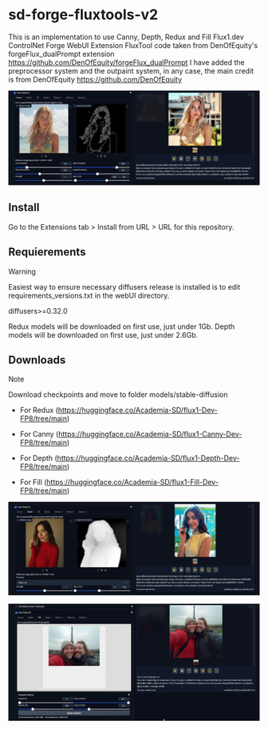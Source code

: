 # sd-forge-fluxtools-v2

This is an implementation to use Canny, Depth, Redux and Fill Flux1.dev ControlNet Forge WebUI Extension
FluxTool code taken from DenOfEquity's forgeFlux_dualPrompt extension https://github.com/DenOfEquity/forgeFlux_dualPrompt
I have added the preprocessor system and the outpaint system, in any case, the main credit is from DenOfEquity https://github.com/DenOfEquity

![image](https://github.com/AcademiaSD/sd-forge-fluxtools-v2/blob/main/assets/fluxtoolsv2_canny.webp)


## Install
Go to the Extensions tab > Install from URL > URL for this repository.

## Requierements
> [!WARNING]  
> Easiest way to ensure necessary diffusers release is installed is to edit requirements_versions.txt in the webUI directory.
> 
> diffusers>=0.32.0
>
> Redux models will be downloaded on first use, just under 1Gb.
> Depth models will be downloaded on first use, just under 2.6Gb.


## Downloads
> [!NOTE]  
> Download checkpoints and move to folder models/stable-diffusion
>
> - For Redux
>   (https://huggingface.co/Academia-SD/flux1-Dev-FP8/tree/main)
>
> - For Canny 
>   (https://huggingface.co/Academia-SD/flux1-Canny-Dev-FP8/tree/main)
>
> - For Depth
>   (https://huggingface.co/Academia-SD/flux1-Depth-Dev-FP8/tree/main)
>
> - For Fill
>   (https://huggingface.co/Academia-SD/flux1-Fill-Dev-FP8/tree/main)
>

![image](https://github.com/AcademiaSD/sd-forge-fluxtools-v2/blob/main/assets/fluxtoolsv2_depth.webp)

![image](https://github.com/AcademiaSD/sd-forge-fluxtools-v2/blob/main/assets/fluxtoolsv2_fill_outpaint.png)
